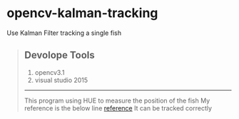# opencv-kalman-tracking
Use Kalman Filter tracking a single fish 
>## Devolope Tools
> 1.  opencv3.1
> 2.  visual studio 2015 
>---
>This program using HUE to measure the position of the fish
>My reference is the below line
[reference](http://www.robot-home.it/blog/en/software/ball-tracker-con-filtro-di-kalman/ "“BALL TRACKER” USING KALMAN FILTER")
>It can be tracked correctly
